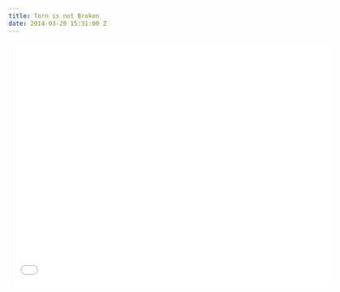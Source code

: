 ```yaml
---
title: Torn is not Broken
date: 2014-03-20 15:31:00 Z
---
```


<iframe width="640" height="480" src="//www.youtube.com/embed/WLiQs8Ha-Lc?rel=0&start=509" frameborder="0" allowfullscreen></iframe>
